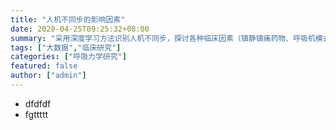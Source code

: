 ```yaml
---
title: "人机不同步的影响因素"
date: 2020-04-25T09:25:32+08:00
summary: "采用深度学习方法识别人机不同步，探讨各种临床因素（镇静镇痛药物、呼吸机模式、昼夜时间）对人机不同步的影响"
tags: ["大数据","临床研究"]
categories: ["呼吸力学研究"]
featured: false
author: ["admin"]
---
```

* dfdfdf
* fgttttt
